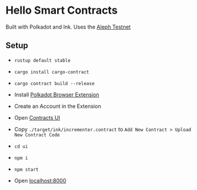 # Hello Smart Contracts

Built with Polkadot and Ink. Uses the [Aleph Testnet](http://test.azero.dev/#/accounts)

## Setup

* `rustup default stable`
* `cargo install cargo-contract`
* `cargo contract build --release`

* Install [Polkadot Browser Extension](https://polkadot.js.org/extension/)
* Create an Account in the Extension

* Open [Contracts UI](https://contracts-ui.substrate.io/contract)
* Copy `./target/ink/incrementer.contract` to `Add New Contract > Upload New Contract Code`

* `cd ui`
* `npm i`
* `npm start`
* Open [localhost:8000](http://localhost:8000)

